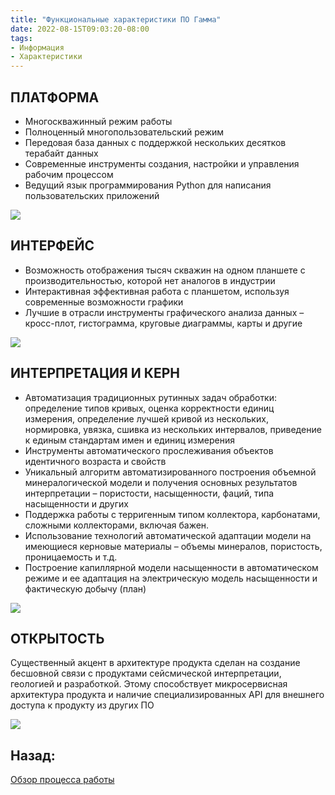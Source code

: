 ```yaml
---
title: "Функциональные характеристики ПО Гамма"
date: 2022-08-15T09:03:20-08:00
tags:
- Информация
- Характеристики
---
```


## ПЛАТФОРМА

- Многоскважинный режим работы
- Полноценный многопользовательский режим
- Передовая база данных с поддержкой нескольких десятков терабайт данных
- Современные инструменты создания, настройки и управления рабочим процессом
- Ведущий язык программирования Python для написания пользовательских приложений

![](https://gamma-wellbore.com/wp-content/uploads/2023/03/Picture1.png)

## ИНТЕРФЕЙС

- Возможность отображения тысяч скважин на одном планшете с производительностью, которой нет аналогов в индустрии
- Интерактивная эффективная работа с планшетом, используя современные возможности графики
- Лучшие в отрасли инструменты графического анализа данных – кросс-плот, гистограмма, круговые диаграммы, карты и другие

![](https://gamma-wellbore.com/wp-content/uploads/2023/03/GammaMainWindow_dark_02-1024x576.jpg)

## ИНТЕРПРЕТАЦИЯ И КЕРН

- Автоматизация традиционных рутинных задач обработки: определение типов кривых, оценка корректности единиц измерения, определение лучшей кривой из нескольких, нормировка, увязка, сшивка из нескольких интервалов, приведение к единым стандартам имен и единиц измерения
- Инструменты автоматического прослеживания объектов идентичного возраста и свойств
- Уникальный алгоритм автоматизированного построения объемной минералогической модели и получения основных результатов интерпретации – пористости, насыщенности, фаций, типа насыщенности и других
- Поддержка работы с терригенным типом коллектора, карбонатами, сложными коллекторами, включая бажен.
- Использование технологий автоматической адаптации модели на имеющиеся керновые материалы – объемы минералов, пористость, проницаемость и т.д.
- Построение капиллярной модели насыщенности в автоматическом режиме и ее адаптация на электрическую модель насыщенности и фактическую добычу (план)

![](https://gamma-wellbore.com/wp-content/uploads/2023/03/Logs_5-e1679922202948.png)

## ОТКРЫТОСТЬ

Существенный акцент в архитектуре продукта сделан на создание бесшовной связи с продуктами сейсмической интерпретации, геологией и разработкой. Этому способствует микросервисная архитектура продукта и наличие специализированных API для внешнего доступа к продукту из других ПО

![](https://gamma-wellbore.com/wp-content/uploads/2023/03/Picture2.jpg)

## Назад:

[Обзор процесса работы](../../Обзор%20процесса%20работы/Обзор%20процесса%20работы.md)